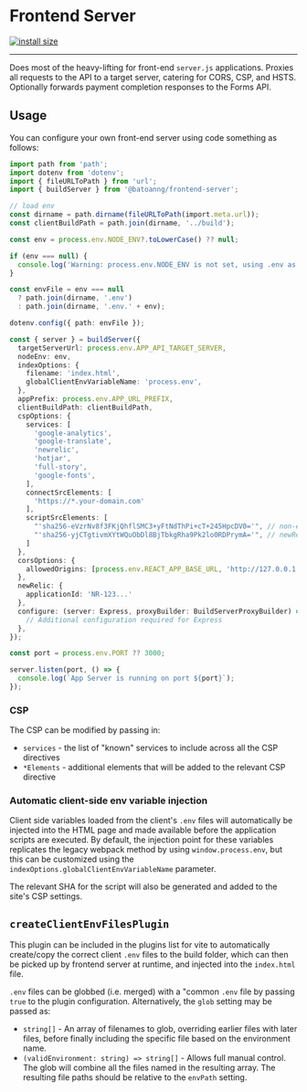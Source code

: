 # Frontend Server

[![install size](https://packagephobia.com/badge?p=%40batoanng%2Ffrontend-server)](https://packagephobia.com/result?p=%40batoanng%2Ffrontend-server)

---

Does most of the heavy-lifting for front-end `server.js` applications. Proxies all requests to the API to a target server, catering for CORS, CSP, and HSTS. Optionally forwards payment completion responses to the Forms API.

## Usage

You can configure your own front-end server using code something as follows:

```ts
import path from 'path';
import dotenv from 'dotenv';
import { fileURLToPath } from 'url';
import { buildServer } from '@batoanng/frontend-server';

// load env
const dirname = path.dirname(fileURLToPath(import.meta.url));
const clientBuildPath = path.join(dirname, '../build');

const env = process.env.NODE_ENV?.toLowerCase() ?? null;

if (env === null) {
  console.log('Warning: process.env.NODE_ENV is not set, using .env as the default');
}

const envFile = env === null 
  ? path.join(dirname, '.env') 
  : path.join(dirname, '.env.' + env);

dotenv.config({ path: envFile });

const { server } = buildServer({
  targetServerUrl: process.env.APP_API_TARGET_SERVER,
  nodeEnv: env,
  indexOptions: {
    filename: 'index.html',
    globalClientEnvVariableName: 'process.env',
  },
  appPrefix: process.env.APP_URL_PREFIX,
  clientBuildPath: clientBuildPath,
  cspOptions: {
    services: [
      'google-analytics',
      'google-translate',
      'newrelic',
      'hotjar',
      'full-story',
      'google-fonts',
    ],
    connectSrcElements: [
      'https://*.your-domain.com'
    ],
    scriptSrcElements: [
      "'sha256-eVzrNv8f3FKjQhflSMC3+yFtNdThPi+cT+245HpcDV0='", // non-english inline scripts for Google Translate
      "'sha256-yjCTgtivmXYtWQuObDl8BjTbkgRha9Pk2lo0RDPrymA='", // newRelic.tsx
    ]
  },
  corsOptions: {
    allowedOrigins: [process.env.REACT_APP_BASE_URL, 'http://127.0.0.1:3000']
  },
  newRelic: {
    applicationId: 'NR-123...'
  },
  configure: (server: Express, proxyBuilder: BuildServerProxyBuilder) => {
    // Additional configuration required for Express
  },
});

const port = process.env.PORT ?? 3000;

server.listen(port, () => {
  console.log(`App Server is running on port ${port}`);
});
```

### CSP

The CSP can be modified by passing in:

* `services` - the list of "known" services to include across all the CSP directives
* `*Elements` - additional elements that will be added to the relevant CSP directive

### Automatic client-side env variable injection

Client side variables loaded from the client's `.env` files will automatically be injected into the HTML page and made available before the application scripts are executed. By default, the injection point for these variables replicates the legacy webpack method by using `window.process.env`, but this can be customized using the `indexOptions.globalClientEnvVariableName` parameter.

The relevant SHA for the script will also be generated and added to the site's CSP settings.

## `createClientEnvFilesPlugin`

This plugin can be included in the plugins list for vite to automatically create/copy the correct client `.env` files to the build folder, which can then be picked up by frontend server at runtime, and injected into the `index.html` file.

`.env` files can be globbed (i.e. merged) with a "common `.env` file by passing `true` to the plugin configuration. Alternatively, the `glob` setting may be passed as:

* `string[]` - An array of filenames to glob, overriding earlier files with later files, before finally including the specific file based on the environment name.
* `(validEnvironment: string) => string[]` - Allows full manual control. The glob will combine all the files named in the resulting array. The resulting file paths should be relative to the `envPath` setting.
